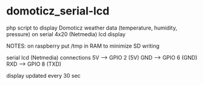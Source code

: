 # domoticz_serial-lcd

php script to display Domoticz weather data (temperature, humidity, pressure) on serial 4x20 (Netmedia) lcd display

NOTES:
on raspberry put /tmp in RAM to minimize SD writing

serial lcd (Netmedia) connections
5V --> GPIO 2 (5V)
GND --> GPIO 6 (GND)
RXD --> GPIO 8 (TXD)

display updated every 30 sec
